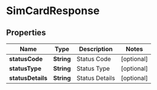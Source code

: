 

# SimCardResponse


## Properties

| Name | Type | Description | Notes |
|------------ | ------------- | ------------- | -------------|
|**statusCode** | **String** | Status Code |  [optional] |
|**statusType** | **String** | Status Type |  [optional] |
|**statusDetails** | **String** | Status Details |  [optional] |




